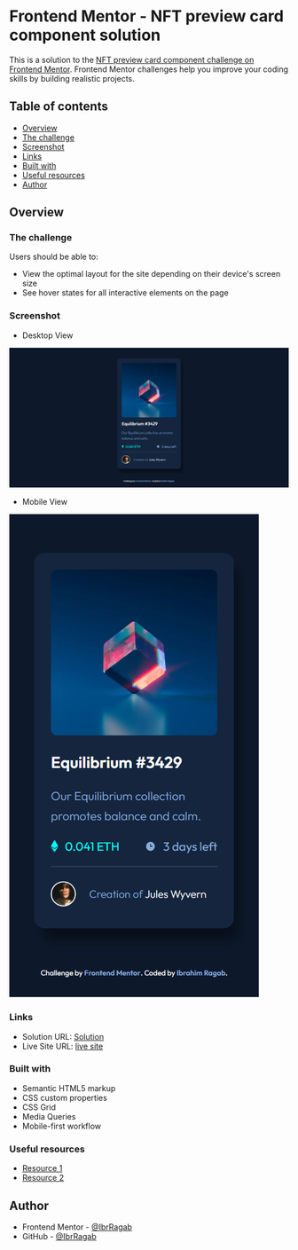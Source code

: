 # Frontend Mentor - NFT preview card component solution

This is a solution to the [NFT preview card component challenge on Frontend Mentor](https://www.frontendmentor.io/challenges/nft-preview-card-component-SbdUL_w0U). Frontend Mentor challenges help you improve your coding skills by building realistic projects.

## Table of contents

- [Overview](#overview)
- [The challenge](#the-challenge)
- [Screenshot](#screenshot)
- [Links](#links)
- [Built with](#built-with)
- [Useful resources](#useful-resources)
- [Author](#author)

## Overview

### The challenge

Users should be able to:

- View the optimal layout for the site depending on their device's screen size
- See hover states for all interactive elements on the page

### Screenshot

- Desktop View

![](./screenshot-desktop.png)

- Mobile View

![](./screenshot-mobile.png)

### Links

- Solution URL: [Solution]()
- Live Site URL: [live site]()

### Built with

- Semantic HTML5 markup
- CSS custom properties
- CSS Grid
- Media Queries
- Mobile-first workflow

### Useful resources

- [Resource 1](https://elzero.org/tracks/front-end)
- [Resource 2](https://www.youtube.com/@ElzeroWebSchool)

## Author

- Frontend Mentor - [@IbrRagab](https://www.frontendmentor.io/profile/IbrRagab)
- GitHub - [@IbrRagab](https://github.com/IbrRagab)
